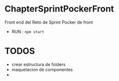 # ChapterSprintPockerFront
Front end del Reto de Sprint Pocker de front

- RUN : ```npm start  ```

# TODOS

- crear estructura de folders
- maquetacion de componentes
- 
